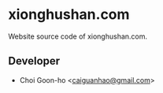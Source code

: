 xionghushan.com
===============

Website source code of xionghushan.com.

Developer
---------

* Choi Goon-ho &lt;caiguanhao@gmail.com&gt;

